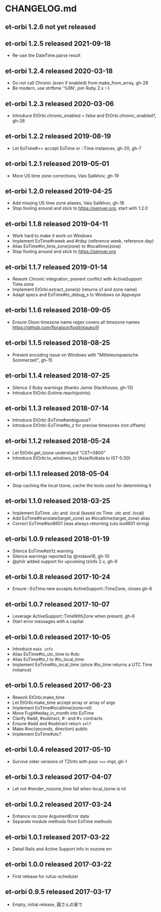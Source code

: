 
# CHANGELOG.md


## et-orbi 1.2.6  not yet released


## et-orbi 1.2.5  released 2021-09-18

- Re-use the DateTime.parse result


## et-orbi 1.2.4  released 2020-03-18

- Do not call Chronic (even if enabled) from make_from_array, gh-28
- Be modern, use strftime '%6N', join Ruby 2.x :-)


## et-orbi 1.2.3  released 2020-03-06

- Introduce EtOrbi.chronic_enabled = false and EtOrbi.chronic_enabled?, gh-26


## et-orbi 1.2.2  released 2019-08-19

- Let EoTime#== accept EoTime or ::Time instances, gh-20, gh-7


## et-orbi 1.2.1  released 2019-05-01

- More US time zone corrections, Vais Salikhov, gh-19


## et-orbi 1.2.0  released 2019-04-25

- Add missing US time zone aliases, Vais Salikhov, gh-18
- Stop fooling around and stick to https://semver.org, start with 1.2.0


## et-orbi 1.1.8  released 2019-04-11

- Work hard to make it work on Windows
- Implement EoTime#rweek and #rday (reference week, reference day)
- Alias EoTime#in_time_zone(zone) to #localtime(zone)
- Stop fooling around and stick to https://semver.org


## et-orbi 1.1.7  released 2019-01-14

- Rework Chronic integration, prevent conflict with ActiveSupport Time.zone
- Implement EtOrbi.extract_zone(s) (returns s1 and zone name)
- Adapt specs and EoTime#to_debug_s to Windows on Appveyor


## et-orbi 1.1.6  released 2018-09-05

- Ensure Olson timezone name regex covers all timezone names
  https://github.com/floraison/fugit/issues/9


## et-orbi 1.1.5  released 2018-08-25

- Prevent encoding issue on Windows with "Mitteleuropaeische Sommerzeit", gh-15


## et-orbi 1.1.4  released 2018-07-25

- Silence 3 Ruby warnings (thanks Jamie Stackhouse, gh-13)
- Introduce EtOrbi::Eotime.reach(points)


## et-orbi 1.1.3  released 2018-07-14

- Introduce EtOrbi::EoTime#ambiguous?
- Introduce EtOrbi::EoTime#to_z for precise timezones (not offsets)


## et-orbi 1.1.2  released 2018-05-24

- Let EtOrbi.get_tzone understand "CST+0800"
- Introduce EtOrbi.to_windows_tz (Asia/Kolkata to IST-5:30)


## et-orbi 1.1.1  released 2018-05-04

- Stop caching the local tzone, cache the tools used for determining it


## et-orbi 1.1.0  released 2018-03-25

- Implement EoTime .utc and .local (based on Time .utc and .local)
- Add EoTime#translate(target_zone) as #localtime(target_zone) alias
- Correct EoTime#iso8601 (was always returning zulu iso8601 string)


## et-orbi 1.0.9  released 2018-01-19

- Silence EoTime#strfz warning
- Silence warnings reported by @mdave16, gh-10
- @philr added support for upcoming tzinfo 2.x, gh-9


## et-orbi 1.0.8  released 2017-10-24

- Ensure ::EoTime.new accepts ActiveSupport::TimeZone, closes gh-8


## et-orbi 1.0.7  released 2017-10-07

- Leverage ActiveSupport::TimeWithZone when present, gh-6
- Start error messages with a capital


## et-orbi 1.0.6  released 2017-10-05

- Introduce `make info`
- Alias EoTime#to_utc_time to #utc
- Alias EoTime#to_t to #to_local_time
- Implement EoTime#to_local_time (since #to_time returns a UTC Time instance)


## et-orbi 1.0.5  released 2017-06-23

- Rework EtOrbi.make_time
- Let EtOrbi.make_time accept array or array of args
- Implement EoTime#localtime(zone=nil)
- Move Fugit#wday_in_month into EoTime
- Clarify #add, #subtract, #- and #+ contracts
- Ensure #add and #subtract return `self`
- Make #inc(seconds, direction) public
- Implement EoTime#utc?


## et-orbi 1.0.4  released 2017-05-10

- Survive older versions of TZInfo with poor `<=>` impl, gh-1


## et-orbi 1.0.3  released 2017-04-07

- Let not #render_nozone_time fail when local_tzone is nil


## et-orbi 1.0.2  released 2017-03-24

- Enhance no zone ArgumentError data
- Separate module methods from EoTime methods


## et-orbi 1.0.1  released 2017-03-22

- Detail Rails and Active Support info in nozone err


## et-orbi 1.0.0  released 2017-03-22

- First release for rufus-scheduler


## et-orbi 0.9.5  released 2017-03-17

- Empty, initial release, 圓さんの家で

